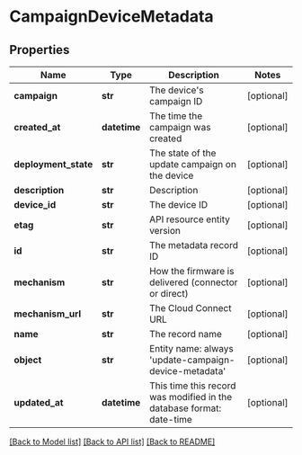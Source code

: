 # CampaignDeviceMetadata

## Properties
Name | Type | Description | Notes
------------ | ------------- | ------------- | -------------
**campaign** | **str** | The device&#39;s campaign ID | [optional] 
**created_at** | **datetime** | The time the campaign was created | [optional] 
**deployment_state** | **str** | The state of the update campaign on the device | [optional] 
**description** | **str** | Description | [optional] 
**device_id** | **str** | The device ID | [optional] 
**etag** | **str** | API resource entity version | [optional] 
**id** | **str** | The metadata record ID | [optional] 
**mechanism** | **str** | How the firmware is delivered (connector or direct) | [optional] 
**mechanism_url** | **str** | The Cloud Connect URL | [optional] 
**name** | **str** | The record name | [optional] 
**object** | **str** | Entity name: always &#39;update-campaign-device-metadata&#39; | [optional] 
**updated_at** | **datetime** | This time this record was modified in the database format: date-time | [optional] 

[[Back to Model list]](../README.md#documentation-for-models) [[Back to API list]](../README.md#documentation-for-api-endpoints) [[Back to README]](../README.md)



